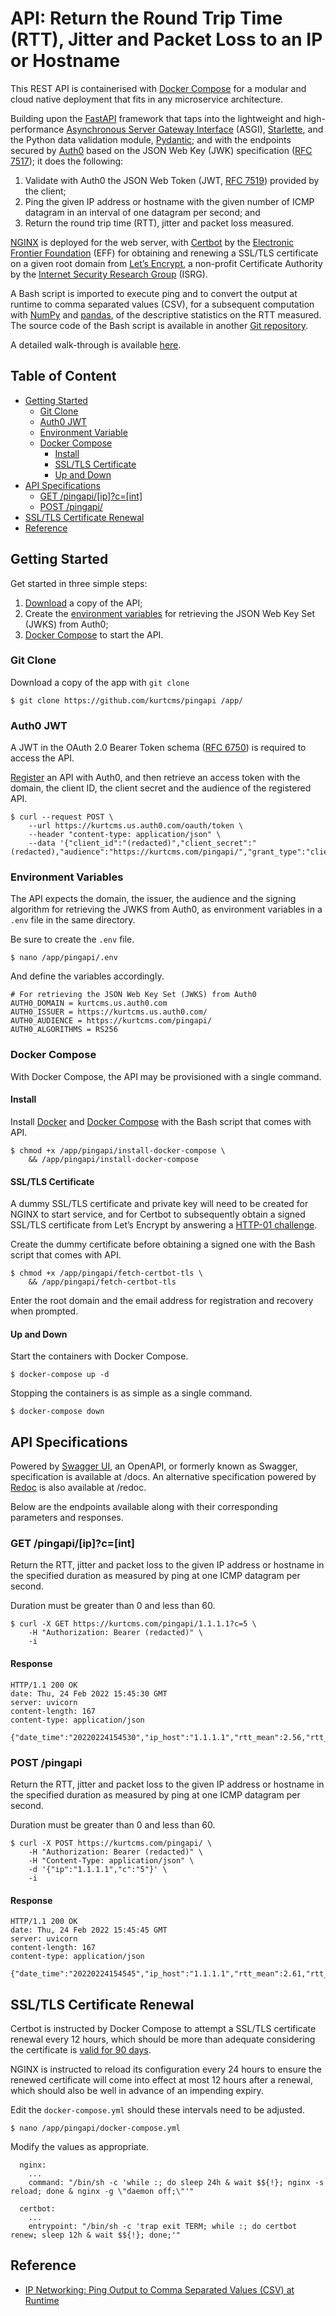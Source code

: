 # API: Return the Round Trip Time (RTT), Jitter and Packet Loss to an IP or Hostname

This REST API is containerised with [Docker Compose](https://docs.docker.com/compose/) for a modular and cloud native deployment that fits in any microservice architecture.

Building upon the [FastAPI](https://fastapi.tiangolo.com/) framework that taps into the lightweight and high-performance [Asynchronous Server Gateway Interface](https://asgi.readthedocs.io/en/latest/) (ASGI), [Starlette](https://www.starlette.io/), and the Python data validation module, [Pydantic](https://pydantic-docs.helpmanual.io/); and with the endpoints secured by [Auth0](https://auth0.com/) based on the  JSON Web Key (JWK) specification ([RFC 7517](https://datatracker.ietf.org/doc/html/rfc7517)); it does the following:

1. Validate with Auth0 the JSON Web Token (JWT, [RFC 7519](https://datatracker.ietf.org/doc/html/rfc7519)) provided by the client;
2. Ping the given IP address or hostname with the given number of ICMP datagram in an interval of one datagram per second; and
3. Return the round trip time (RTT), jitter and packet loss
    measured.

[NGINX](https://www.nginx.com/) is deployed for the web server, with [Certbot](https://certbot.eff.org/) by the [Electronic Frontier Foundation](https://www.eff.org/) (EFF) for obtaining and renewing a SSL/TLS certificate on a given root domain from [Let’s Encrypt](https://letsencrypt.org/), a non-profit Certificate Authority by the [Internet Security Research Group](https://www.abetterinternet.org/) (ISRG).

A Bash script is imported to execute ping and to convert the output at runtime to comma separated values (CSV), for a subsequent computation with [NumPy](https://github.com/numpy/numpy) and [pandas](https://github.com/matplotlib/matplotlib), of the descriptive statistics on the RTT measured. The source code of the Bash script is available in another [Git repository](#reference).

A detailed walk-through is available [here](https://kurtcms.org/api-return-the-round-trip-time-rtt-jitter-and-packet-loss-to-an-ip-or-hostname/).

## Table of Content

- [Getting Started](#getting-started)
  - [Git Clone](#git-clone)
  - [Auth0 JWT](#auth0-jwt)
  - [Environment Variable](#environment-variables)
  - [Docker Compose](#docker-compose)
	  - [Install](#install)
	  - [SSL/TLS Certificate](#ssltls-certificate)
	  - [Up and Down](#up-and-down)
- [API Specifications](#api-specifications)
	- [GET /pingapi/[ip]?c=[int]](#get-pingapiipcint)
	- [POST /pingapi/](#post-pingapi)
- [SSL/TLS Certificate Renewal](#ssltls-certificate-renewal)
- [Reference](#reference)

## Getting Started

Get started in three simple steps:

1. [Download](#git-clone) a copy of the API;
2. Create the [environment variables](#environment-variables) for retrieving the JSON Web Key Set (JWKS) from Auth0;
3. [Docker Compose](#docker-compose) to start the API.

### Git Clone

Download a copy of the app with `git clone`
```shell
$ git clone https://github.com/kurtcms/pingapi /app/
```

### Auth0 JWT

A JWT in the OAuth 2.0 Bearer Token schema ([RFC 6750](https://datatracker.ietf.org/doc/html/rfc6750)) is required to access the API.

[Register](https://auth0.com/docs/get-started/auth0-overview/set-up-apis) an API with Auth0, and then retrieve an access token with the domain, the client ID, the client secret and the audience of the registered API.

```shell
$ curl --request POST \
    --url https://kurtcms.us.auth0.com/oauth/token \
    --header "content-type: application/json" \
    --data '{"client_id":"(redacted)","client_secret":"(redacted),"audience":"https://kurtcms.com/pingapi/","grant_type":"client_credentials"}'
```

### Environment Variables

The API expects the domain, the issuer, the audience and the signing algorithm for retrieving the JWKS from Auth0, as environment variables in a `.env` file in the same directory.

Be sure to create the `.env` file.

```shell
$ nano /app/pingapi/.env
```

And define the variables accordingly.

```
# For retrieving the JSON Web Key Set (JWKS) from Auth0
AUTH0_DOMAIN = kurtcms.us.auth0.com
AUTH0_ISSUER = https://kurtcms.us.auth0.com/
AUTH0_AUDIENCE = https://kurtcms.com/pingapi/
AUTH0_ALGORITHMS = RS256
```

### Docker Compose

With Docker Compose, the API may be provisioned with a single command.

#### Install

Install [Docker](https://docs.docker.com/engine/install/) and [Docker Compose](https://docs.docker.com/compose/install/) with the Bash script that comes with API.

```shell
$ chmod +x /app/pingapi/install-docker-compose \
    && /app/pingapi/install-docker-compose
```

#### SSL/TLS Certificate

A dummy SSL/TLS certificate and private key will need to be created for NGINX to start service, and for Certbot to subsequently obtain a signed SSL/TLS certificate from Let’s Encrypt by answering a [HTTP-01 challenge](https://letsencrypt.org/docs/challenge-types/#http-01-challenge).

Create the dummy certificate before obtaining a signed one with the Bash script that comes with API.

```shell
$ chmod +x /app/pingapi/fetch-certbot-tls \
    && /app/pingapi/fetch-certbot-tls
```

Enter the root domain and the email address for registration and recovery when prompted.

#### Up and Down

Start the containers with Docker Compose.

```shell
$ docker-compose up -d
```

Stopping the containers is as simple as a single command.

```shell
$ docker-compose down
```

## API Specifications

Powered by [Swagger UI](https://github.com/swagger-api/swagger-ui), an OpenAPI, or formerly known as Swagger, specification is available at /docs. An alternative specification powered by [Redoc](https://github.com/Redocly/redoc) is also available at /redoc.

Below are the endpoints available along with their corresponding parameters and responses.

### GET /pingapi/[ip]?c=[int]

Return the RTT, jitter and packet loss to the given IP address or hostname in the specified duration as measured by ping at one ICMP datagram per second.

Duration must be greater than 0 and less than 60.

```shell
$ curl -X GET https://kurtcms.com/pingapi/1.1.1.1?c=5 \
    -H "Authorization: Bearer (redacted)" \
    -i
```

#### Response

```
HTTP/1.1 200 OK
date: Thu, 24 Feb 2022 15:45:30 GMT
server: uvicorn
content-length: 167
content-type: application/json

{"date_time":"20220224154530","ip_host":"1.1.1.1","rtt_mean":2.56,"rtt_min":2.17,"rtt_max":3.62,"jitter":0.61,"count_requested":5,"count_received":5,"packet_loss":0.0}
```

### POST /pingapi

Return the RTT, jitter and packet loss to the given IP address or hostname in the specified duration as measured by ping at one ICMP datagram per second.

Duration must be greater than 0 and less than 60.

```shell
$ curl -X POST https://kurtcms.com/pingapi/ \
    -H "Authorization: Bearer (redacted)" \
    -H "Content-Type: application/json" \
    -d '{"ip":"1.1.1.1","c":"5"}' \
    -i
```

#### Response

```
HTTP/1.1 200 OK
date: Thu, 24 Feb 2022 15:45:45 GMT
server: uvicorn
content-length: 167
content-type: application/json

{"date_time":"20220224154545","ip_host":"1.1.1.1","rtt_mean":2.61,"rtt_min":2.13,"rtt_max":3.82,"jitter":0.71,"count_requested":5,"count_received":5,"packet_loss":0.0}
```

## SSL/TLS Certificate Renewal

Certbot is instructed by Docker Compose to attempt a SSL/TLS certificate renewal every 12 hours, which should be more than adequate considering the certificate is [valid for 90 days](https://letsencrypt.org/docs/faq/#what-is-the-lifetime-for-let-s-encrypt-certificates-for-how-long-are-they-valid).

NGINX is instructed to reload its configuration every 24 hours to ensure the renewed certificate will come into effect at most 12 hours after a renewal, which should also be well in advance of an impending expiry.

Edit the `docker-compose.yml` should these intervals need to be adjusted.

```shell
$ nano /app/pingapi/docker-compose.yml
```

Modify the values as appropriate.

```
  nginx:
    ...
    command: "/bin/sh -c 'while :; do sleep 24h & wait $${!}; nginx -s reload; done & nginx -g \"daemon off;\"'"

  certbot:
    ...
    entrypoint: "/bin/sh -c 'trap exit TERM; while :; do certbot renew; sleep 12h & wait $${!}; done;'"
```

## Reference

- [IP Networking: Ping Output to Comma Separated Values (CSV) at Runtime](https://github.com/kurtcms/pingc)
